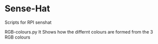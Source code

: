 # Sense-Hat
Scripts for RPI senshat

RGB-colours.py 
It Shows how the differnt colours are formed from the 3 RGB colours
